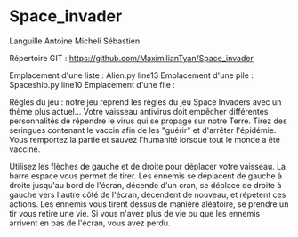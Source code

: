# Space_invader

Languille Antoine
Micheli Sébastien 

Répertoire GIT : https://github.com/MaximilianTyan/Space_invader

Emplacement d'une liste : Alien.py line13
Emplacement d'une pile : Spaceship.py line10 
Emplacement d'une file : 


Règles du jeu : notre jeu reprend les règles  du jeu Space Invaders avec un thème plus actuel...
Votre vaisseau antivirus doit empêcher différentes personnalités de répendre le virus qui se propage sur notre Terre. Tirez des seringues contenant le vaccin afin de les "guérir" et d'arrêter l'épidémie. Vous remportez la partie et sauvez l'humanité lorsque tout le monde a été vacciné. 

Utilisez les flèches de gauche et de droite pour déplacer votre vaisseau. 
La barre espace vous permet de tirer. 
Les ennemis se déplacent de gauche à droite jusqu'au bord de l'écran, décende d'un cran, se déplace de droite à gauche vers l'autre côté de l'écran, décendent de nouveau, et répètent ces actions. 
Les ennemis vous tirent dessus de manière aléatoire, se prendre un tir vous retire une vie.
Si vous n'avez plus de vie ou que les ennemis arrivent en bas de l'écran, vous avez perdu. 